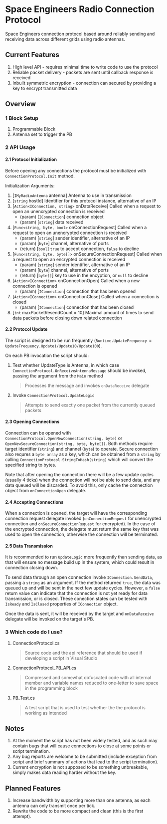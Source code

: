 # Space Engineers Radio Connection Protocol
Space Engineers connection protocol based around reliably sending and receiving data across different grids using radio antennas.

## Current Features
1. High level API - requires minimal time to write code to use the protocol
2. Reliable packet delivery - packets are sent until callback response is received
3. Inbuilt symmetric encryption - connection can secured by providing a key to encrypt transmitted data

## Overview
### 1 Block Setup
1. Programmable Block
2. Antenna set to trigger the PB
### 2 API Usage
#### 2.1 Protocol Initialization
Before opening any connections the protocol must be initialized with `ConnectionProtocol.Init` method.

Initialization Arguments:
1. [`IMyRadioAntenna` antenna] Antenna to use in transmission
2. [`string` hostId] Identifier for this protocol instance, alternative of an IP
3. [`Action<IConnection, string>` onDataReceive] Called when a request to open an unencrypted connection is received
   * (param) [`IConnection`] connection object
   * (param) [`string`] data received
4. [`Func<string, byte, bool>` onConnectionRequest] Called when a request to open an unencrypted connection is received
   * (param) [`string`] sender identifier, alternative of an IP
   * (param) [`byte`] channel, alternative of ports
   * (return) [`bool`] `true` to accept connection, `false` to decline
5. [`Func<string, byte, byte[]>` onSecureConnectionRequest] Called when a request to open an encrypted connection is received
   * (param) [`string`] sender identifier, alternative of an IP
   * (param) [`byte`] channel, alternative of ports
   * (return) [`byte[]`] key to use in the encyption, or `null` to decline
6. [`Action<IConnection>` onConnectionOpen] Called when a new connection is opened
   * (param) [`IConnection`] connection that has been opened
7. [`Action<IConnection>` onConnectionClose] Called when a connection is closed
   * (param) [`IConnection`] connection that has been closed
8. [`int` maxPacketResendCount = 10] Maximal amount of times to send data packets before closing down related connection

#### 2.2 Protocol Update
The script is designed to be run frequently (`Runtime.UpdateFrequency = UpdateFrequency.Update1/Update10/Update100`).

On each PB invocation the script should:
1. Test whether UpdateType is Antenna, in which case `ConnectionProtocol.OnReceiveAntennaMessage` should be invoked, passing the argument from the `Main` method
   >Processes the message and invokes `onDataReceive` delegate
2. Invoke `ConnectionProtocol.UpdateLogic`
   >Attempts to send exactly one packet from the currently queued packets
#### 2.3 Opening Connections
Connection can be opened with `ConnectionProtocol.OpenNewConnection(string, byte)` or `OpenNewSecureConnection(string, byte, byte[])`. Both methods require target identifier (`string`) and channel (`byte`) to operate. Secure connection also requres a `byte array` as a key, which can be obtained from a `string` by calling `ConnectionProtocol.StringToHash(string)` which will convert the specified string to bytes.

Note that after opening the connection there will be a few update cycles (usually 4 ticks) when the connection will not be able to send data, and any data queued will be discarded. To avoid this, only cache the connection object from `onConnectionOpen` delegate.
#### 2.4 Accepting Connections
When a connection is opened, the target will have the corresponding connection request delegate invoked (`onConnectionRequest` for unencrypted connection and `onSecureConnectionRequest` for encrypted). In the case of the encrypted connection, the delegate must return the same key that was used to open the connection, otherwise the connection will be terminated.
#### 2.5 Data Transmission
It is recommended to run `UpdateLogic` more frequently than sending data, as that will ensure no message build up in the system, which could result in connection closing down.

To send data through an open connection invoke `IConnection.SendData`, passing a `string` as an argument. If the method returned `true`, the data was queued up and will be sent in the next few update cycles. However, a `false` return value can indicate that the connection is not yet ready for data transmission, or is closed. These conection states can be tested with `IsReady` and `IsClosed` properties of `IConnection` object.

Once the data is sent, it will be received by the target and `onDataReceive` delegate will be invoked on the target's PB.
### 3 Which code do I use?
1. ConnectionProtocol.cs
   >Source code and the api reference that should be used if developing a script in Visual Studio
2. ConnectionProtocol_PB_API.cs
   >Compressed and somewhat obfuscated code with all internal member and variable names reduced to one-letter to save space in the programming block
3. PB_Test.cs
   >A test script that is used to test whether the the protocol is working as intended
## Notes
1. At the moment the script has not been widely tested, and as such may contain bugs that will cause connections to close at some points or script termination.
2. Any bug reports are welcome to be submitted (include exception from script and brief summary of actions that lead to the script termination).
3. Current encryption is not supposed to be something unbreakable, simply makes data reading harder without the key.

## Planned Features
1. Increase bandwidth by supporting more than one antenna, as each antenna can only transmit once per tick.
2. Rewrite the code to be more compact and clean (this is the first attempt).

